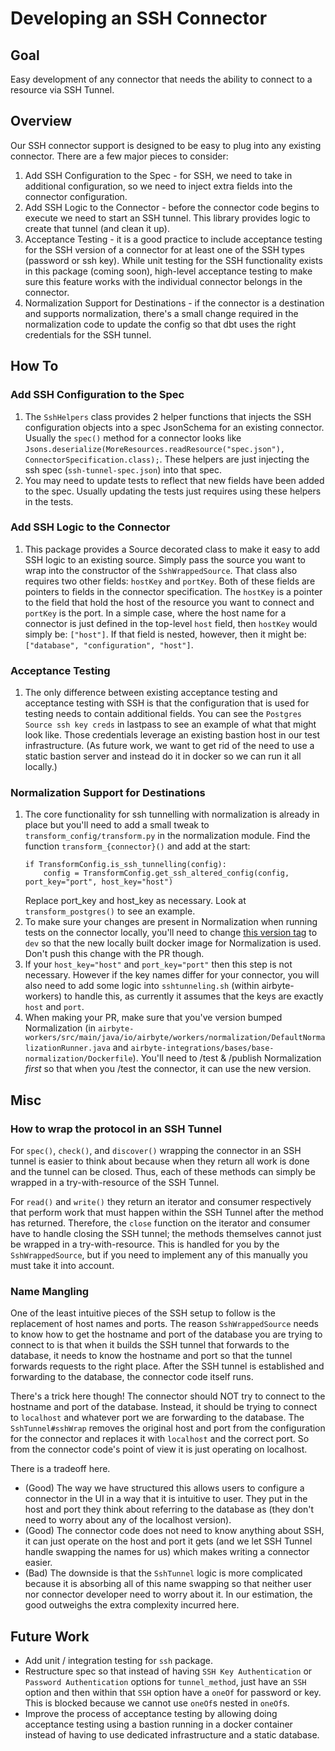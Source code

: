 # Developing an SSH Connector

## Goal
Easy development of any connector that needs the ability to connect to a resource via SSH Tunnel.

## Overview
Our SSH connector support is designed to be easy to plug into any existing connector. There are a few major pieces to consider:
1. Add SSH Configuration to the Spec - for SSH, we need to take in additional configuration, so we need to inject extra fields into the connector configuration.
2. Add SSH Logic to the Connector - before the connector code begins to execute we need to start an SSH tunnel. This library provides logic to create that tunnel (and clean it up).
3. Acceptance Testing - it is a good practice to include acceptance testing for the SSH version of a connector for at least one of the SSH types (password or ssh key). While unit testing for the SSH functionality exists in this package (coming soon), high-level acceptance testing to make sure this feature works with the individual connector belongs in the connector.
4. Normalization Support for Destinations - if the connector is a destination and supports normalization, there's a small change required in the normalization code to update the config so that dbt uses the right credentials for the SSH tunnel.

## How To

### Add SSH Configuration to the Spec
1. The `SshHelpers` class provides 2 helper functions that injects the SSH configuration objects into a spec JsonSchema for an existing connector. Usually the `spec()` method for a connector looks like `Jsons.deserialize(MoreResources.readResource("spec.json"), ConnectorSpecification.class);`. These helpers are just injecting the ssh spec (`ssh-tunnel-spec.json`) into that spec.
2. You may need to update tests to reflect that new fields have been added to the spec. Usually updating the tests just requires using these helpers in the tests.

### Add SSH Logic to the Connector
1. This package provides a Source decorated class to make it easy to add SSH logic to an existing source. Simply pass the source you want to wrap into the constructor of the `SshWrappedSource`. That class also requires two other fields: `hostKey` and `portKey`. Both of these fields are pointers to fields in the connector specification. The `hostKey` is a pointer to the field that hold the host of the resource you want to connect and `portKey` is the port. In a simple case, where the host name for a connector is just defined in the top-level `host` field, then `hostKey` would simply be: `["host"]`. If that field is nested, however, then it might be: `["database", "configuration", "host"]`.

### Acceptance Testing
1. The only difference between existing acceptance testing and acceptance testing with SSH is that the configuration that is used for testing needs to contain additional fields. You can see the `Postgres Source ssh key creds` in lastpass to see an example of what that might look like. Those credentials leverage an existing bastion host in our test infrastructure. (As future work, we want to get rid of the need to use a static bastion server and instead do it in docker so we can run it all locally.)

### Normalization Support for Destinations
1. The core functionality for ssh tunnelling with normalization is already in place but you'll need to add a small tweak to `transform_config/transform.py` in the normalization module. Find the function `transform_{connector}()` and add at the start:
    ```
    if TransformConfig.is_ssh_tunnelling(config):
        config = TransformConfig.get_ssh_altered_config(config, port_key="port", host_key="host")
    ```
    Replace port_key and host_key as necessary. Look at `transform_postgres()` to see an example.
2. To make sure your changes are present in Normalization when running tests on the connector locally, you'll need to change [this version tag](https://github.com/airbytehq/airbyte/blob/6d9ba022646441c7f298ca4dcaa3df59b9a19fbb/airbyte-workers/src/main/java/io/airbyte/workers/normalization/DefaultNormalizationRunner.java#L50) to `dev` so that the new locally built docker image for Normalization is used. Don't push this change with the PR though.
3. If your `host_key="host"` and `port_key="port"` then this step is not necessary. However if the key names differ for your connector, you will also need to add some logic into `sshtunneling.sh` (within airbyte-workers) to handle this, as currently it assumes that the keys are exactly `host` and `port`.
4. When making your PR, make sure that you've version bumped Normalization (in `airbyte-workers/src/main/java/io/airbyte/workers/normalization/DefaultNormalizationRunner.java` and `airbyte-integrations/bases/base-normalization/Dockerfile`). You'll need to /test & /publish Normalization _first_ so that when you /test the connector, it can use the new version.

## Misc

### How to wrap the protocol in an SSH Tunnel
For `spec()`, `check()`, and `discover()` wrapping the connector in an SSH tunnel is easier to think about because when they return all work is done and the tunnel can be closed. Thus, each of these methods can simply be wrapped in a try-with-resource of the SSH Tunnel.

For `read()` and `write()` they return an iterator and consumer respectively that perform work that must happen within the SSH Tunnel after the method has returned. Therefore, the `close` function on the iterator and consumer have to handle closing the SSH tunnel; the methods themselves cannot just be wrapped in a try-with-resource. This is handled for you by the `SshWrappedSource`, but if you need to implement any of this manually you must take it into account.

### Name Mangling
One of the least intuitive pieces of the SSH setup to follow is the replacement of host names and ports. The reason `SshWrappedSource` needs to know how to get the hostname and port of the database you are trying to connect to is that when it builds the SSH tunnel that forwards to the database, it needs to know the hostname and port so that the tunnel forwards requests to the right place. After the SSH tunnel is established and forwarding to the database, the connector code itself runs.

There's a trick here though! The connector should NOT try to connect to the hostname and port of the database. Instead, it should be trying to connect to `localhost` and whatever port we are forwarding to the database. The `SshTunnel#sshWrap` removes the original host and port from the configuration for the connector and replaces it with `localhost` and the correct port. So from the connector code's point of view it is just operating on localhost.

There is a tradeoff here.
* (Good) The way we have structured this allows users to configure a connector in the UI in a way that it is intuitive to user. They put in the host and port they think about referring to the database as (they don't need to worry about any of the localhost version).
* (Good) The connector code does not need to know anything about SSH, it can just operate on the host and port it gets (and we let SSH Tunnel handle swapping the names for us) which makes writing a connector easier.
* (Bad) The downside is that the `SshTunnel` logic is more complicated because it is absorbing all of this name swapping so that neither user nor connector developer need to worry about it. In our estimation, the good outweighs the extra complexity incurred here.

## Future Work
* Add unit / integration testing for `ssh` package.
* Restructure spec so that instead of having `SSH Key Authentication` or `Password Authentication` options for `tunnel_method`, just have an `SSH` option and then within that `SSH` option have a `oneOf` for password or key. This is blocked because we cannot use `oneOf`s nested in `oneOf`s.
* Improve the process of acceptance testing by allowing doing acceptance testing using a bastion running in a docker container instead of having to use dedicated infrastructure and a static database.
